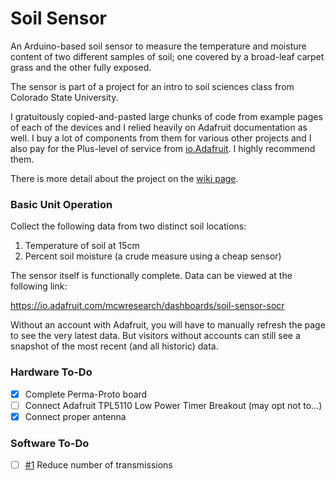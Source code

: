 # Soil Sensor
An Arduino-based soil sensor to measure the temperature and moisture content of two different samples of soil; one covered by a broad-leaf carpet grass and the other fully exposed. 

The sensor is part of a project for an intro to soil sciences class from Colorado State University. 

I gratuitously copied-and-pasted large chunks of code from example pages of each of the devices and I relied heavily on Adafruit documentation as well. I buy a lot of components from them for various other projects and I also pay for the Plus-level of service from [io.Adafruit](https://io.adafruit.com/). I highly recommend them.

There is more detail about the project on the [wiki page](https://github.com/OilSlick/soil_sensor_socr/wiki/Home/).

### Basic Unit Operation

Collect the following data from two distinct soil locations:

1. Temperature of soil at 15cm
2. Percent soil moisture (a crude measure using a cheap sensor)

The sensor itself is functionally complete. Data can be viewed at the following link:

https://io.adafruit.com/mcwresearch/dashboards/soil-sensor-socr

Without an account with Adafruit, you will have to manually refresh the page to see the very latest data. But visitors without accounts can still see a snapshot of the most recent (and all historic) data. 

### Hardware To-Do
* [x] Complete Perma-Proto board
* [ ] Connect Adafruit TPL5110 Low Power Timer Breakout (may opt not to...)
* [x] Connect proper antenna

### Software To-Do
* [ ] [#1](https://github.com/OilSlick/soil_sensor_socr/issues/1#issue-584777977) Reduce number of transmissions